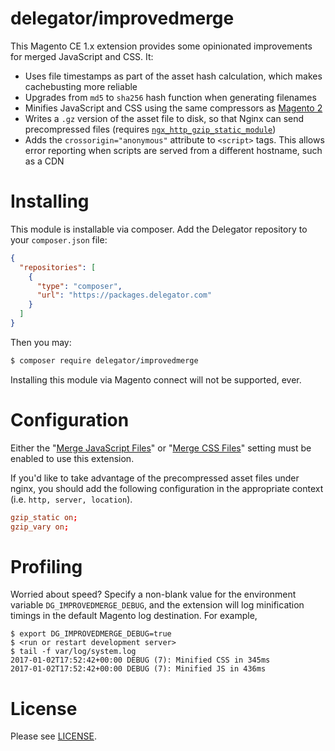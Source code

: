 # delegator/improvedmerge

This Magento CE 1.x extension provides some opinionated improvements for merged JavaScript and CSS. It:

 - Uses file timestamps as part of the asset hash calculation, which makes cachebusting more reliable
 - Upgrades from `md5` to `sha256` hash function when generating filenames
 - Minifies JavaScript and CSS using the same compressors as [Magento 2][magento-2]
 - Writes a `.gz` version of the asset file to disk, so that Nginx can send precompressed files (requires  [`ngx_http_gzip_static_module`][nginx-gzip-static])
 - Adds the `crossorigin="anonymous"` attribute to `<script>` tags. This allows error reporting when scripts are served from a different hostname, such as a CDN

# Installing

This module is installable via composer. Add the Delegator repository to your
`composer.json` file:

```json
{
  "repositories": [
    {
      "type": "composer",
      "url": "https://packages.delegator.com"
    }
  ]
}
```

Then you may:

```bash
$ composer require delegator/improvedmerge
```

Installing this module via Magento connect will not be supported, ever.

# Configuration

Either the "[Merge JavaScript Files][merge-js]" or
"[Merge CSS Files][merge-css]" setting must be enabled to use this
extension.

If you'd like to take advantage of the precompressed asset files under nginx, you should add the following configuration in the appropriate context (i.e. `http, server, location`).

```conf
gzip_static on;
gzip_vary on;
```

# Profiling

Worried about speed? Specify a non-blank value for the environment variable
`DG_IMPROVEDMERGE_DEBUG`, and the extension will log minification timings in the
default Magento log destination. For example,

```
$ export DG_IMPROVEDMERGE_DEBUG=true
$ <run or restart development server>
$ tail -f var/log/system.log
2017-01-02T17:52:42+00:00 DEBUG (7): Minified CSS in 345ms
2017-01-02T17:52:42+00:00 DEBUG (7): Minified JS in 436ms
```

# License

Please see [LICENSE][license].

[license]: LICENSE
[merge-css]: http://docs.magento.com/m1/ce/user_guide/design/merge-css.html
[merge-js]: http://docs.magento.com/m1/ce/user_guide/design/merge-javascript.html
[magento-2]: https://github.com/magento/magento2
[nginx-gzip-static]: http://nginx.org/en/docs/http/ngx_http_gzip_static_module.html
